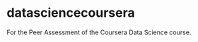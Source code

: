 datasciencecoursera
===================

For the Peer Assessment of the Coursera Data Science course.
